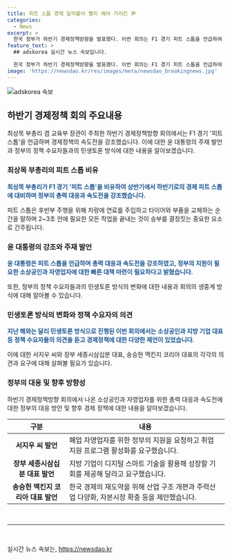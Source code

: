 ```yaml
---
title: 피트 스톱 경제 달라붙어 빨리 해야 가리킨 尹
categories:
  - News
excerpt: >
  한국 정부가 하반기 경제정책방향을 발표했다. 이번 회의는 F1 경기 피트 스톱을 언급하여 경제의 긴급한 대응과 속도전을 강조했다. 정부는 소상공인과 지방 기업 대표 등 정책 수요자가 참석하는 민생토론회 방식으로 진행했는데, 시민들이 직접 요구한 지원 및 제언이 고려되는 모습이었다. 이에 대통령은 총력 대응과 속도전을 강조하며, 정부의 정책이 신속하게 실행되고 지원이 필요한 곳으로 잘 전달되도록 강조했다. 
feature_text: >
  ## adskorea 실시간 뉴스 속보입니다.

  한국 정부가 하반기 경제정책방향을 발표했다. 이번 회의는 F1 경기 피트 스톱을 언급하여 경제의 긴급한 대응과 속도전을 강조했다. 정부는 소상공인과 지방 기업 대표 등 정책 수요자가 참석하는 민생토론회 방식으로 진행했는데, 시민들이 직접 요구한 지원 및 제언이 고려되는 모습이었다. 이에 대통령은 총력 대응과 속도전을 강조하며, 정부의 정책이 신속하게 실행되고 지원이 필요한 곳으로 잘 전달되도록 강조했다. 
image: 'https://newsdao.kr/res/images/meta/newsdao_breakingnews.jpg'
---
```


<p><img src="https://newsdao.kr/res/images/meta/newsdao_breakingnews.jpg" alt="adskorea 속보" /></p>

<h2 data-ke-size="size26">하반기 경제정책 회의 주요내용</h2>

<p data-ke-size="size16">최상목 부총리 겸 교육부 장관이 주최한 하반기 경제정책방향 회의에서는 F1 경기 '피트 스톱'을 언급하며 경제정책의 속도전을 강조했습니다. 이에 대한 윤 대통령의 주재 발언과 정부의 정책 수요자들과의 민생토론 방식에 대한 내용을 알아보겠습니다.</p>

<h3>최상목 부총리의 피트 스톱 비유</h3>

<p data-ke-size="size16"><b><span style="color: #1a5490;">최상목 부총리가 F1 경기 '피트 스톱'을 비유하여 상반기에서 하반기로의 경제 피트 스톱에 대비하며 정부의 총력 대응과 속도전을 강조했습니다.</span></b></p>

<p data-ke-size="size16">피트 스톱은 후반부 주행을 위해 차량에 연료를 주입하고 타이어와 부품을 교체하는 순간을 말하며 2~3초 안에 필요한 모든 작업을 끝내는 것이 승부를 결정짓는 중요한 요소로 간주됩니다.</p>

<h3>윤 대통령의 강조와 주재 발언</h3>

<p data-ke-size="size16"><b><span style="color: #1a5490;">윤 대통령은 피트 스톱을 언급하며 총력 대응과 속도전을 강조하였고, 정부의 지원이 필요한 소상공인과 자영업자에 대한 빠른 대책 마련이 필요하다고 밝혔습니다.</span></b></p>

<p data-ke-size="size16">또한, 정부의 정책 수요자들과의 민생토론 방식의 변화에 대한 내용과 회의의 생중계 방식에 대해 알아볼 수 있습니다.</p>

<h3>민생토론 방식의 변화와 정책 수요자의 의견</h3>

<p data-ke-size="size16"><b><span style="color: #1a5490;">지난 해와는 달리 민생토론 방식으로 진행된 이번 회의에서는 소상공인과 지방 기업 대표 등 정책 수요자들의 의견을 듣고 경제정책에 대한 다양한 제언이 있었습니다.</span></b></p>

<p data-ke-size="size16">이에 대한 서지우 씨와 장부 세종시삼십분 대표, 송승헌 맥킨지 코리아 대표의 각각의 의견과 요구에 대해 살펴볼 필요가 있습니다.</p>

<h3>정부의 대응 및 향후 방향성</h3>

<p data-ke-size="size16">하반기 경제정책방향 회의에서 나온 소상공인과 자영업자를 위한 총력 대응과 속도전에 대한 정부의 대응 방안 및 향후 경제 정책에 대한 내용을 알아보겠습니다.</p>

<table>
    <thead>
        <tr>
            <th>구분</th>
            <th>내용</th>
        </tr>
    </thead>
    <tbody>
        <tr>
            <td style="text-align: center; height: 17px;"><b>서지우 씨 발언</b></td>
            <td>폐업 자영업자를 위한 정부의 지원을 요청하고 취업 지원 프로그램 활성화를 요구했습니다.</td>
        </tr>
        <tr>
            <td style="text-align: center; height: 17px;"><b>장부 세종시삼십분 대표 발언</b></td>
            <td>지방 기업이 디지털 스마트 기술을 활용해 성장할 기회를 제공해 달라고 요구했습니다.</td>
        </tr>
        <tr>
            <td style="text-align: center; height: 17px;"><b>송승헌 맥킨지 코리아 대표 발언</b></td>
            <td>한국 경제의 재도약을 위해 산업 구조 개편과 주력산업 다양화, 자본시장 확충 등을 제안했습니다.</td>
        </tr>
    </tbody>
</table>

<p data-ke-size="size16">&nbsp;</p>

<hr>

<p data-ke-size="size16">&nbsp;</p>
실시간 뉴스 속보는, <a href="https://newsdao.kr" rel="dofollow">https://newsdao.kr</a>


